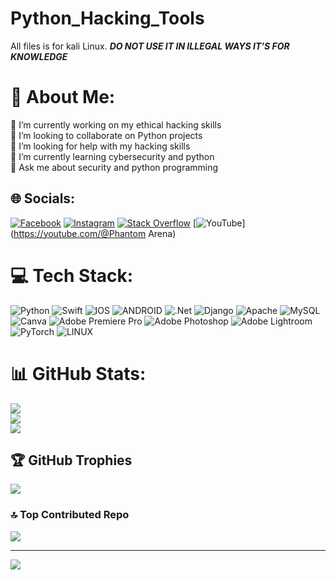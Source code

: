 # Python_Hacking_Tools
All files is for kali Linux.  *****DO NOT USE IT IN ILLEGAL WAYS IT'S FOR KNOWLEDGE*****
# 💫 About Me:
🔭 I’m currently working on my ethical hacking skills <br>👯 I’m looking to collaborate on Python projects <br>🤝 I’m looking for help with my hacking skills<br>🌱 I’m currently learning cybersecurity and python <br>💬 Ask me about security and python programming <br>


## 🌐 Socials:
[![Facebook](https://img.shields.io/badge/Facebook-%231877F2.svg?logo=Facebook&logoColor=white)](https://facebook.com/M.Arafat05) [![Instagram](https://img.shields.io/badge/Instagram-%23E4405F.svg?logo=Instagram&logoColor=white)](https://instagram.com/mohammad_arafat_05) [![Stack Overflow](https://img.shields.io/badge/-Stackoverflow-FE7A16?logo=stack-overflow&logoColor=white)](https://stackoverflow.com/users/19711634) [![YouTube](https://img.shields.io/badge/YouTube-%23FF0000.svg?logo=YouTube&logoColor=white)](https://youtube.com/@Phantom Arena) 

# 💻 Tech Stack:
![Python](https://img.shields.io/badge/python-3670A0?style=for-the-badge&logo=python&logoColor=ffdd54) ![Swift](https://img.shields.io/badge/swift-F54A2A?style=for-the-badge&logo=swift&logoColor=white) ![IOS](https://img.shields.io/badge/IOS-%2320232a.svg?style=for-the-badge&logo=apple&logoColor=white) ![ANDROID](https://img.shields.io/badge/android-%2320232a.svg?style=for-the-badge&logo=android&logoColor=%a4c639) ![.Net](https://img.shields.io/badge/.NET-5C2D91?style=for-the-badge&logo=.net&logoColor=white) ![Django](https://img.shields.io/badge/django-%23092E20.svg?style=for-the-badge&logo=django&logoColor=white) ![Apache](https://img.shields.io/badge/apache-%23D42029.svg?style=for-the-badge&logo=apache&logoColor=white) ![MySQL](https://img.shields.io/badge/mysql-%2300f.svg?style=for-the-badge&logo=mysql&logoColor=white) ![Canva](https://img.shields.io/badge/Canva-%2300C4CC.svg?style=for-the-badge&logo=Canva&logoColor=white) ![Adobe Premiere Pro](https://img.shields.io/badge/Adobe%20Premiere%20Pro-9999FF.svg?style=for-the-badge&logo=Adobe%20Premiere%20Pro&logoColor=white) ![Adobe Photoshop](https://img.shields.io/badge/adobephotoshop-%2331A8FF.svg?style=for-the-badge&logo=adobephotoshop&logoColor=white) ![Adobe Lightroom](https://img.shields.io/badge/Adobe%20Lightroom-31A8FF.svg?style=for-the-badge&logo=Adobe%20Lightroom&logoColor=white) ![PyTorch](https://img.shields.io/badge/PyTorch-%23EE4C2C.svg?style=for-the-badge&logo=PyTorch&logoColor=white) ![LINUX](https://img.shields.io/badge/Linux-FCC624?style=for-the-badge&logo=linux&logoColor=black)
# 📊 GitHub Stats:
![](https://github-readme-stats.vercel.app/api?username=Arafat05nov&theme=dark&hide_border=false&include_all_commits=false&count_private=false)<br/>
![](https://github-readme-streak-stats.herokuapp.com/?user=Arafat05nov&theme=dark&hide_border=false)<br/>
![](https://github-readme-stats.vercel.app/api/top-langs/?username=Arafat05nov&theme=dark&hide_border=false&include_all_commits=false&count_private=false&layout=compact)

## 🏆 GitHub Trophies
![](https://github-profile-trophy.vercel.app/?username=Arafat05nov&theme=dracula&no-frame=true&no-bg=true&margin-w=4)

### 🔝 Top Contributed Repo
![](https://github-contributor-stats.vercel.app/api?username=Arafat05nov&limit=5&theme=dark&combine_all_yearly_contributions=true)

---
[![](https://visitcount.itsvg.in/api?id=Arafat05nov&icon=6&color=8)](https://visitcount.itsvg.in)

<!-- Proudly created with GPRM ( https://gprm.itsvg.in ) -->
